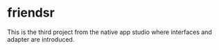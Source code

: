 # friendsr

This is the third project from the native app studio  where interfaces and adapter are introduced. 
